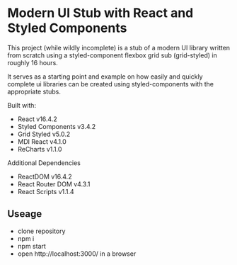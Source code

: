 # Modern UI Stub with React and Styled Components

This project (while wildly incomplete) is a stub of a modern UI library
written from scratch using a styled-component flexbox grid sub (grid-styled)
in roughly 16 hours.

It serves as a starting point and example on how easily and quickly complete
ui libraries can be created using styled-components with the appropriate stubs.

Built with:
* React v16.4.2
* Styled Components v3.4.2
* Grid Styled v5.0.2
* MDI React v4.1.0
* ReCharts v1.1.0

Additional Dependencies
* ReactDOM v16.4.2
* React Router DOM v4.3.1
* React Scripts v1.1.4

## Useage

* clone repository
* npm i
* npm start
* open http://localhost:3000/ in a browser
